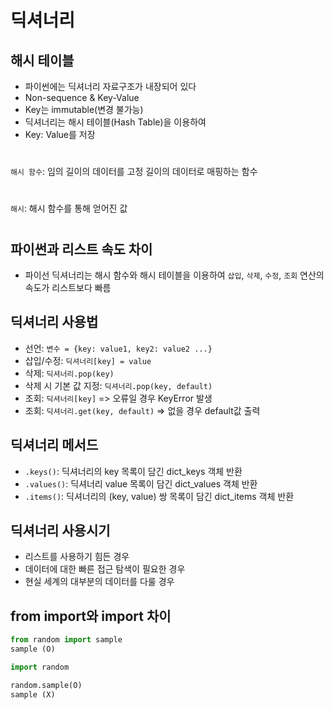 # 딕셔너리
## 해시 테이블
- 파이썬에는 딕셔너리 자료구조가 내장되어 있다
- Non-sequence & Key-Value
- Key는 immutable(변경 불가능)
- 딕셔너리는 해시 테이블(Hash Table)을 이용하여
- Key: Value를 저장
#
`해시 함수`: 임의 길이의 데이터를 고정 길이의 데이터로 매핑하는 함수
#
`해시`: 해시 함수를 통해 얻어진 값
#
## 파이썬과 리스트 속도 차이
- 파이선 딕셔너리는 해시 함수와 해시 테이블을 이용하여 `삽입`, `삭제`, `수정`, `조회` 연산의 속도가 리스트보다 빠름

## 딕셔너리 사용법
- 선언: `변수 = {key: value1, key2: value2 ...}`
- 삽입/수정: `딕셔너리[key] = value`
- 삭제: `딕셔너리.pop(key)`
- 삭제 시 기본 값 지정: `딕셔너리.pop(key, default)`
- 조회: `딕셔너리[key]` => 오류일 경우 KeyError 발생
- 조회: `딕셔너리.get(key, default)` => 없을 경우 default값 출력

## 딕셔너리 메서드
- `.keys()`: 딕셔너리의 key 목록이 담긴 dict_keys 객체 반환
- `.values()`: 딕셔너리 value 목록이 담긴 dict_values 객체 반환
- `.items()`: 딕셔너리의 (key, value) 쌍 목록이 담긴 dict_items 객체 반환

## 딕셔너리 사용시기
- 리스트를 사용하기 힘든 경우
- 데이터에 대한 빠른 접근 탐색이 필요한 경우
- 현실 세계의 대부분의 데이터를 다룰 경우


## from import와 import 차이
```python
from random import sample
sample (O)

import random

random.sample(O)
sample (X)
```